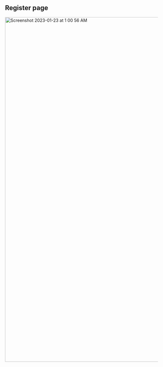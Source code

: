## Register page
<img width="1136" alt="Screenshot 2023-01-23 at 1 00 56 AM" src="https://user-images.githubusercontent.com/34760210/213936173-ae574807-e90c-499c-bc10-7835fd98e14f.png">
